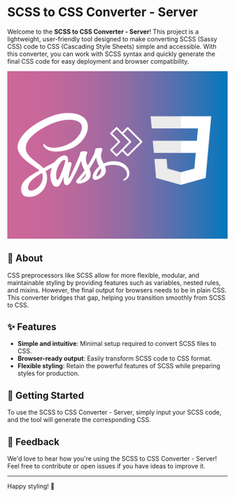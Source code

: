# SCSS to CSS Converter - Server

Welcome to the **SCSS to CSS Converter - Server**! This project is a lightweight, user-friendly tool designed to make converting SCSS (Sassy CSS) code to CSS (Cascading Style Sheets) simple and accessible. With this converter, you can work with SCSS syntax and quickly generate the final CSS code for easy deployment and browser compatibility.

![Logo](./docs/scss-to-css-converter.png)

## 📖 About

CSS preprocessors like SCSS allow for more flexible, modular, and maintainable styling by providing features such as variables, nested rules, and mixins. However, the final output for browsers needs to be in plain CSS. This converter bridges that gap, helping you transition smoothly from SCSS to CSS.

## ✨ Features

- **Simple and intuitive**: Minimal setup required to convert SCSS files to CSS.
- **Browser-ready output**: Easily transform SCSS code to CSS format.
- **Flexible styling**: Retain the powerful features of SCSS while preparing styles for production.

## 🚀 Getting Started

To use the SCSS to CSS Converter - Server, simply input your SCSS code, and the tool will generate the corresponding CSS.

## 💬 Feedback

We'd love to hear how you're using the SCSS to CSS Converter - Server! Feel free to contribute or open issues if you have ideas to improve it.

---

Happy styling! 🌟
